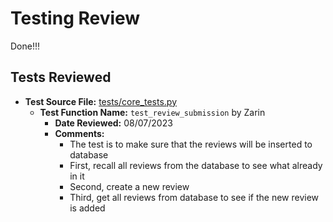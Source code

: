 # Testing Review
Done!!!
## Tests Reviewed

- **Test Source File:** [tests/core_tests.py](../../tests/core_tests.py)
  - **Test Function Name:** `test_review_submission` by Zarin
    - **Date Reviewed:** 08/07/2023
    - **Comments:**
      - The test is to make sure that the reviews will be inserted to database
      - First, recall all reviews from the database to see what already in it
      - Second, create a new review
      - Third, get all reviews from database to see if the new review is added


